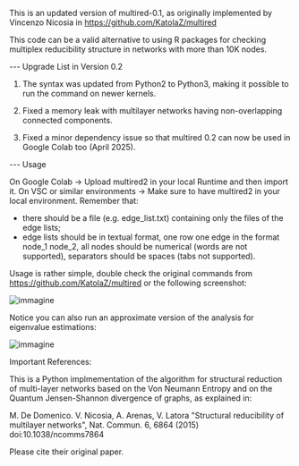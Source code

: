 This is an updated version of multired-0.1, as originally implemented by Vincenzo Nicosia in https://github.com/KatolaZ/multired

This code can be a valid alternative to using R packages for checking multiplex reducibility structure in networks with more than 10K nodes.

--- Upgrade List in Version 0.2

1) The syntax was updated from Python2 to Python3, making it possible to run the command on newer kernels.

2) Fixed a memory leak with multilayer networks having non-overlapping connected components.

3) Fixed a minor dependency issue so that multired 0.2 can now be used in Google Colab too (April 2025).

--- Usage

On Google Colab -> Upload multired2 in your local Runtime and then import it.
On VSC or similar environments -> Make sure to have multired2 in your local environment.
Remember that:
- there should be a file (e.g. edge_list.txt) containing only the files of the edge lists;
- edge lists should be in textual format, one row one edge in the format node_1 node_2, all nodes should be numerical (words are not supported), separators should be spaces (tabs not supported).

Usage is rather simple, double check the original commands from https://github.com/KatolaZ/multired or the following screenshot:

![immagine](https://github.com/user-attachments/assets/d0725bef-736b-4fd0-801f-9e13ef9d0f10)

Notice you can also run an approximate version of the analysis for eigenvalue estimations:

![immagine](https://github.com/user-attachments/assets/58a715e8-cbf9-4116-a977-aa017640dd80)



Important References:

This is a Python implmementation of the algorithm for structural reduction of multi-layer networks based on the Von Neumann Entropy and on the Quantum Jensen-Shannon divergence of graphs, as explained in:

M. De Domenico. V. Nicosia, A. Arenas, V. Latora "Structural reducibility of multilayer networks", Nat. Commun. 6, 6864 (2015) doi:10.1038/ncomms7864

Please cite their original paper.
